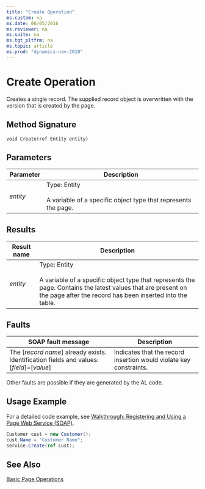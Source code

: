 ```yaml
---
title: "Create Operation"
ms.custom: na
ms.date: 06/05/2016
ms.reviewer: na
ms.suite: na
ms.tgt_pltfrm: na
ms.topic: article
ms.prod: "dynamics-nav-2018"
---
```

# Create Operation
Creates a single record. The supplied record object is overwritten with the version that is created by the page.  
  
## Method Signature  
 `void Create(ref Entity entity)`  
  
## Parameters  
  
|Parameter|Description|  
|---------------|-----------------|  
|*entity*|Type: Entity<br /><br /> A variable of a specific object type that represents the page.|  
  
## Results  
  
|Result name|Description|  
|-----------------|-----------------|  
|*entity*|Type: Entity<br /><br /> A variable of a specific object type that represents the page. Contains the latest values that are present on the page after the record has been inserted into the table.|  
  
## Faults  
  
|SOAP fault message|Description|  
|------------------------|-----------------|  
|The \[*record name*\] already exists. Identification fields and values:  \[*field*\]=\[*value*\]|Indicates that the record insertion would violate key constraints.|  
  
 Other faults are possible if they are generated by the AL code.  
  
## Usage Example  
 For a detailed code example, see [Walkthrough: Registering and Using a Page Web Service \(SOAP\)](Walkthrough--Registering-and-Using-a-Page-Web-Service--SOAP-.md).  
  
```c#  
Customer cust = new Customer();  
cust.Name = "Customer Name";  
service.Create(ref cust);  
```  
  
## See Also  
 [Basic Page Operations](Basic-Page-Operations.md)